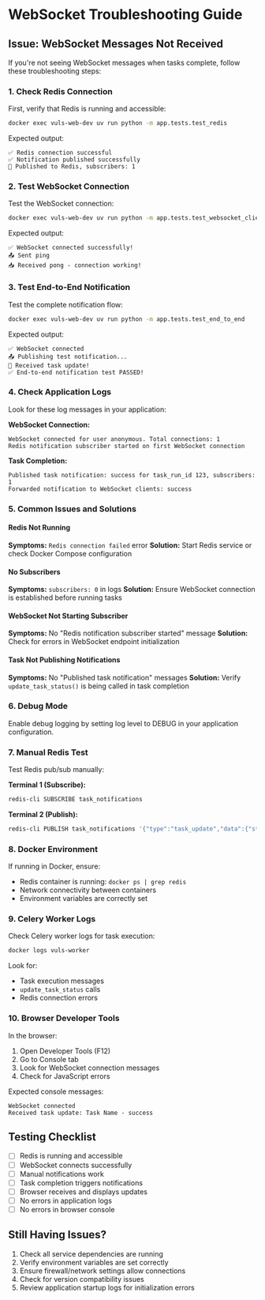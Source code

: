 # WebSocket Troubleshooting Guide

## Issue: WebSocket Messages Not Received

If you're not seeing WebSocket messages when tasks complete, follow these troubleshooting steps:

### 1. Check Redis Connection

First, verify that Redis is running and accessible:

```bash
docker exec vuls-web-dev uv run python -m app.tests.test_redis
```

Expected output:

```
✅ Redis connection successful
✅ Notification published successfully
📡 Published to Redis, subscribers: 1
```

### 2. Test WebSocket Connection

Test the WebSocket connection:

```bash
docker exec vuls-web-dev uv run python -m app.tests.test_websocket_client
```

Expected output:

```
✅ WebSocket connected successfully!
📤 Sent ping
📥 Received pong - connection working!
```

### 3. Test End-to-End Notification

Test the complete notification flow:

```bash
docker exec vuls-web-dev uv run python -m app.tests.test_end_to_end
```

Expected output:

```
✅ WebSocket connected
📤 Publishing test notification...
🎯 Received task update!
✅ End-to-end notification test PASSED!
```

### 4. Check Application Logs

Look for these log messages in your application:

**WebSocket Connection:**

```
WebSocket connected for user anonymous. Total connections: 1
Redis notification subscriber started on first WebSocket connection
```

**Task Completion:**

```
Published task notification: success for task_run_id 123, subscribers: 1
Forwarded notification to WebSocket clients: success
```

### 5. Common Issues and Solutions

#### Redis Not Running

**Symptoms:** `Redis connection failed` error
**Solution:** Start Redis service or check Docker Compose configuration

#### No Subscribers

**Symptoms:** `subscribers: 0` in logs
**Solution:** Ensure WebSocket connection is established before running tasks

#### WebSocket Not Starting Subscriber

**Symptoms:** No "Redis notification subscriber started" message
**Solution:** Check for errors in WebSocket endpoint initialization

#### Task Not Publishing Notifications

**Symptoms:** No "Published task notification" messages
**Solution:** Verify `update_task_status()` is being called in task completion

### 6. Debug Mode

Enable debug logging by setting log level to DEBUG in your application configuration.

### 7. Manual Redis Test

Test Redis pub/sub manually:

**Terminal 1 (Subscribe):**

```bash
redis-cli SUBSCRIBE task_notifications
```

**Terminal 2 (Publish):**

```bash
redis-cli PUBLISH task_notifications '{"type":"task_update","data":{"status":"test"}}'
```

### 8. Docker Environment

If running in Docker, ensure:

- Redis container is running: `docker ps | grep redis`
- Network connectivity between containers
- Environment variables are correctly set

### 9. Celery Worker Logs

Check Celery worker logs for task execution:

```bash
docker logs vuls-worker
```

Look for:

- Task execution messages
- `update_task_status` calls
- Redis connection errors

### 10. Browser Developer Tools

In the browser:

1. Open Developer Tools (F12)
2. Go to Console tab
3. Look for WebSocket connection messages
4. Check for JavaScript errors

Expected console messages:

```
WebSocket connected
Received task update: Task Name - success
```

## Testing Checklist

- [ ] Redis is running and accessible
- [ ] WebSocket connects successfully
- [ ] Manual notifications work
- [ ] Task completion triggers notifications
- [ ] Browser receives and displays updates
- [ ] No errors in application logs
- [ ] No errors in browser console

## Still Having Issues?

1. Check all service dependencies are running
2. Verify environment variables are set correctly
3. Ensure firewall/network settings allow connections
4. Check for version compatibility issues
5. Review application startup logs for initialization errors

